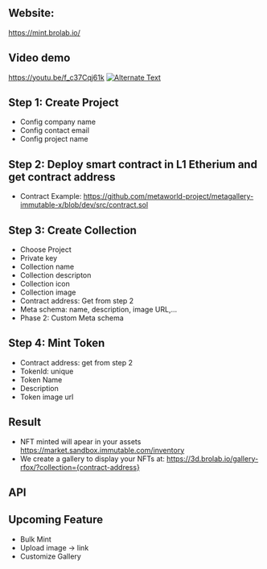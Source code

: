 ## Website: 
https://mint.brolab.io/ 

## Video demo
https://youtu.be/f_c37Cqj61k 
[![Alternate Text]({image-url})]({https://youtu.be/f_c37Cqj61k} "Demo")

## Step 1: Create Project
- Config company name
- Config contact email
- Config project name

## Step 2: Deploy smart contract in L1 Etherium and get contract address 
- Contract Example: https://github.com/metaworld-project/metagallery-immutable-x/blob/dev/src/contract.sol

## Step 3: Create Collection
- Choose Project
- Private key
- Collection name
- Collection descripton
- Collection icon
- Collection image
- Contract address: Get from step 2
- Meta schema: name, description, image URL,... 
- Phase 2: Custom Meta schema

## Step 4: Mint Token
- Contract address: get from step 2
- TokenId: unique 
- Token Name
- Description
- Token image url

## Result
- NFT minted will apear in your assets https://market.sandbox.immutable.com/inventory 
- We create a gallery to display your NFTs at: https://3d.brolab.io/gallery-rfox/?collection={contract-address}

## API


## Upcoming Feature
- Bulk Mint
- Upload image -> link
- Customize Gallery
